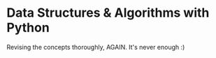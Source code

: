 # Data Structures & Algorithms with Python

Revising the concepts thoroughly, AGAIN. It's never enough :)
